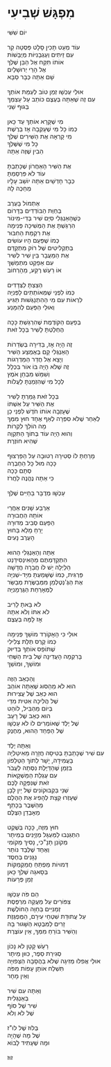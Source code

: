 # מִפְגָּשׁ שְׁבִיעִי

יוֹם שִׁשִּׁי\
\
עוֹד מְעַט תָּכִין סָלָט פַּסְטָה קַר\
עִם זֵיתִים וְעַגְבָנִיּוֹת מְיֻבָּשׁוֹת\
אוֹתוֹ תִּקַּח אֶל הַבֵּן שֶׁלְּךָ\
אֶל הָרֵי יְרוּשָׁלַיִם\
שָׁם אַתָּה כְּבָר סַבָּא\
\
אוּלַי עַכְשָׁו זְמַן טוֹב לְעַמֵּת אוֹתְךָ\
עִם זֶה שֶׁאַתָּה בְּעֶצֶם כּוֹתֵב עַל עַצְמְךָ\
בְּגוּף שֵׁנִי\
\
מִי שֶׁקָּרָא אוֹתְךָ עַד כָּאן\
כְּמוֹ כָּל מִי שֶׁעָקְבָה אָז בַּרֶשֶׁת\
מִי קָרְאָה אֶת הַשִּׁירִים שֶׁלְּךָ\
כָּל מִי שֶׁשֶּׁלְּךָ\
הֵבִין שֶׁזֶּה אַתָּה\
\
אֶת הַשִּׁיר הָאַחֲרוֹן שֶׁכָּתַבְתָּ\
עוֹד לֹא פִּרְסַמְתָּ\
כְּבָר חָדְשַׁיִם אַתָּה יוֹשֵׁב עָלָיו\
מְחַכֶּה לָהּ\
\
אֶתְמוֹל בָּעֶרֶב\
בְּחַוַּת הַבּוֹדְדִים בַּדָּרוֹם\
כְּשֶׁהָאַנְגְּלִי סִיֵּם שִׁיר בְּדִי-מִינוֹר\
הִרְגַּשְׁתָּ אֶת הַמְּשִׁיכָה פְּנִימָה\
אֶת רִקְמַת הַחִבּוּר\
כְּמוֹ שֶׁפַּעַם הָיוּ עוֹשִׂים\
בְּתַקְלִיטִים שֶׁל רוֹק מִתְקַדֵּם\
אֶת הַמַּעֲבָר בֵּין שִׁיר לְשִׁיר\
עִם אֵפֵקְט מִתְמַשֵּׁךְ\
אוֹ רַעַשׁ רֶקַע, מֵהָרְחוֹב\
\
הֵצַצְתָּ לַצְּדָדִים\
כְּמוֹ לִפְנֵי שֶׁמְּאוֹתְתִים לַפְּנִיָּה\
לִרְאוֹת עִם מִי הַהִתְנַגְּשׁוּת תַּגִּיעַ\
וְאוּלַי הַפַּעַם לְהִמָּנַע\
\
בְּפַעַם הַקּוֹדֶמֶת שֶׁהִרְגַּשְׁתְּ כָּכָה\
הֶחְלַטְתָּ לָשִׁיר בְּכָל זֹאת\
\
זֶה הָיָה אָז, בַּדִּירָה בְּשְׂדֵרוֹת\
הָאַנְגְּלִי קָם בְּאֶמְצַע הַשִּׁיר\
וְיָצָא אֶל חֲדַר הַמַּדְרֵגוֹת\
זֶה שֶׁלֹּא הָיָה בּוֹ אוֹר בִּכְלָל\
וְשִׁמֵּשׁ מִבְחַן אֹמֶץ\
לְכָל מִי שֶׁהִזְמַנְתָּ לַעֲלוֹת\
\
בְּכָל זֹאת גָּמַרְתָּ לָשִׁיר\
אֶת הַשִּׁיר עַל אִשְׁתּוֹ\
שֶׁעָזְבָה אוֹתוֹ חֹדֶשׁ לִפְנֵי כֵן\
לְאַחַר שֶׁלֹּא סִפְּרָה לְאַף אֶחָד חוּץ מִמְּךָ\
מָה הוֹלֵךְ לִקְרוֹת\
וְהוּא הָיָה עוֹד בְּתוֹךְ הַתִּקְוָה\
שֶׁהִיא חוֹזֶרֶת\
\
מָרַחְתָּ לוֹ סְטִירָה רְטוּבָה עַל הַפַּרְצוּף\
כָּכָה מוּל כָּל הַחֶבְרֶה\
סְתָם כָּכָה\
כִּי אַתָּה נֶהֱנֶה לַחֲרֹז\
\
עַכְשָׁו מְדֻבָּר בַּחַיִּים שֶׁלְּךָ\
\
אַרְבַּע שָׁנִים אַחֲרֵי\
אוֹתָהּ הַחֲבוּרָה\
הַפַּעַם סְבִיב מְדוּרָה\
יָרֵחַ מָלֵא בַּחוּץ\
הָעֶרֶב נָעִים\
\
אַתָּה וְהָאַנְגְּלִי הַהוּא\
הִתְקַדַּמְתֶּם מֵהָאִינְסִידֵנְט\
הַלַּיְלָה יֵשׁ לוֹ חֲבֵרָה חֲדָשָׁה\
פַּרְגִּית, כְּמוֹ שֶׁשָּׁמַעְתָּ מִיָּד-שְׁנִיָּה\
אֶת הַגֶּ'נְטֶלְמֵן מִמְּבַשֶּׂרֶת מְבַשֵּׂר\
לַמְּאָרַחַת הַגֶּרְמָנִיָּה\
\
לֹא בָּאתָ לָרִיב\
לֹא אִתּוֹ וְלֹא אִתָּהּ\
אָז לָמָּה בְּעֶצֶם\
\
אוּלַי כִּי הָאָקוֹרְד מוֹשֵׁךְ פְּנִימָה\
כְּמוֹ קֶרֶס תְּלַת צְלִילִי\
שֶׁתּוֹפֵס אוֹתְךָ בְּדִיּוּק\
בָּרִקְמָה הָעֲדִינָה שֶׁל בֵּית הַשֶּׁחִי\
וּמוֹשֵׁךְ, וּמוֹשֵׁךְ\
\
וְהַכְּאֵב הַזֶּה\
הוּא לֹא מֵהַסּוּג שֶׁאַתָּה אוֹהֵב\
הוּא כְּאֵב שֶׁל עֲצִירוּת\
שֶׁל הֲלִיכָה אִטִּית מִדַּי\
בְּיוֹם מַהְבִּיל, לוֹהֵט\
הוּא כְּאֵב שֶׁל רָעָב\
שֶׁל יֶלֶד שֶׁאוֹמְרִים לוֹ לֹא עַכְשָׁו\
שֶׁל הַפַּחַד הַהוּא, מְחֶנֶק\
\
וְאַתָּה יֶלֶד\
עִם שִׁיר שֶׁכָּתַבְתָּ בְּטִיסָה חֲזָרָה מֵאִיטַלְיָה\
בָּעֲמִידָה, יָשָׁר לְתוֹךְ הַטֵּלֵפוֹן\
בִּזְמַן שֶׁהַדַּיֶּלֶת נִסְּתָה לַעֲבֹר\
עִם עֶגְלַת הַמַּשְׁקָאוֹת\
זֹאת שֶׁנִּפְּקָה לָכֶם\
שְׁנֵי בַּקְבּוּקוֹנִים שֶׁל יַיִן לָבָן\
שֶׁעָזְרוּ קְצָת לְהָפִיג אֶת הַהֶלֶם\
מֵהַשֶּׁבֶר בַּכָּתֵף\
מֵאָבְדַן הַצֶּלֶם\
\
חוּץ מִזֶּה, כָּכָה בְּשֶׁקֶט\
הִתְגַּנְּבוּ לַמַּעְגָּל מְזֻיָּנִים בְּמֵיתָר\
מְקוֹנֵן תָּנָ"כִי, נָסִיךְ מְקוֹמִי\
וְאֶחָד שֶׁלְּבַד נוֹתַר\
נַגָּנִים בְּחֶסֶד\
דְּמוּיוֹת מַפְתֵּחַ חֲמַקְמַקּוֹת\
בְּסָאגָה שֶׁלְּךָ כָּאן\
זְמַן פְּרָעוֹת\
\
הֵם פֹּה עַכְשָׁו\
צִפּוֹרִים עַל מַעֲקֵה מִרְפֶּסֶת\
זְמַנִּיִּים בַּחַוָּה הַחוֹלֶשֶׁת\
עַל עֲתוּדַת שִׁטְחֵי עִירָם, הַמֻּפְגֶּזֶת\
זָרִים לַמִּבְטָא הַשָּׁגוּר בָּהּ\
וְהַשִּׁיר בּוֹרֵחַ מִמְּךָ, אֵין עוֹצֶרֶת\
\
רַעַשׁ קָטָן לֹא נָכוֹן\
סְגִירַת סֵפֶר, כִּוּוּן מֵיתָר\
אוּלַי אֲפִלּוּ מְזִיגָה שֶׁלֹּא בַּהֲסָבָה הַצְּפוּיָה\
תִּשְׁלַח אוֹתָן עָפוֹת מִפֹּה\
וְאֵין מָחָר\
\
וְאַתָּה עִם שִׁיר\
בְּאַנְגְּלִית\
שִׁיר שֶׁל סוֹף\
שֶׁל לֹא וְלֹא\
\
בְּלוּז שֶׁל לוּ"ז\
שֶׁל מָה שֶׁהָיָה\
וּמָה שֶׁעָתִיד לָבוֹא\
\
זוּז
